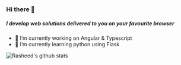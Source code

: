### Hi there 👋

##### I develop web solutions delivered to you on your favourite browser

- 🔭 I’m currently working on Angular & Typescript
- 🌱 I’m currently learning python using Flask


![Rasheed's github stats](https://github-readme-stats-eta.vercel.app/api?username=radiumrasheed&show_icons=true&hide_border=true)
